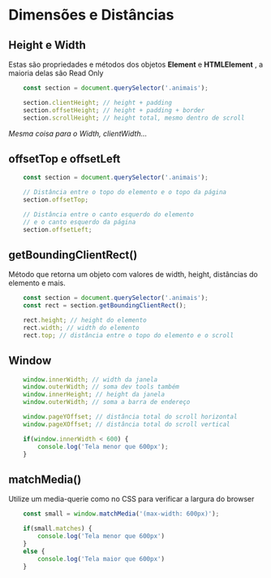 # Dimensões e Distâncias

## Height e Width

Estas são propriedades e métodos dos objetos **Element** e
**HTMLElement** , a maioria delas são Read Only

```js
    const section = document.querySelector('.animais');

    section.clientHeight; // height + padding
    section.offsetHeight; // height + padding + border
    section.scrollHeight; // height total, mesmo dentro de scroll
```

*Mesma coisa para o Width,*
*clientWidth...*

## offsetTop e offsetLeft

```js
    const section = document.querySelector('.animais');

    // Distância entre o topo do elemento e o topo da página
    section.offsetTop;

    // Distância entre o canto esquerdo do elemento
    // e o canto esquerdo da página
    section.offsetLeft;
```

## getBoundingClientRect()

Método que retorna um objeto com valores de width, height,
distâncias do elemento e mais.

```js
    const section = document.querySelector('.animais');
    const rect = section.getBoundingClientRect();

    rect.height; // height do elemento
    rect.width; // width do elemento
    rect.top; // distância entre o topo do elemento e o scroll
```

## Window

```js
    window.innerWidth; // width da janela
    window.outerWidth; // soma dev tools também
    window.innerHeight; // height da janela
    window.outerWidth; // soma a barra de endereço

    window.pageYOffset; // distância total do scroll horizontal
    window.pageXOffset; // distância total do scroll vertical

    if(window.innerWidth < 600) {
        console.log('Tela menor que 600px');
    }
```

## matchMedia()

Utilize um media-querie como no CSS para verificar a largura do
browser

```js
    const small = window.matchMedia('(max-width: 600px)');

    if(small.matches) {
        console.log('Tela menor que 600px')
    }
    else {
        console.log('Tela maior que 600px')
    }
```